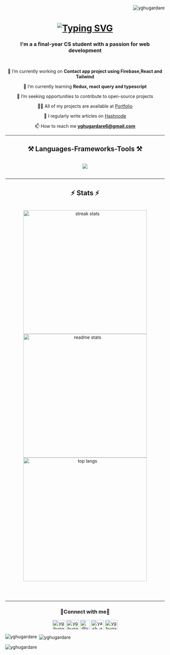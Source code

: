 <p align="right"> <img src="https://komarev.com/ghpvc/?username=yghugardare&label=Profile%20views&color=0e75b6&style=flat" alt="yghugardare" /> </p>

<h1 align="center">
    <a href="https://git.io/typing-svg"><img src="https://readme-typing-svg.demolab.com?font=Press+Start+2P&size=18&pause=1000&color=0CE555&background=1A2421&center=true&vCenter=true&width=650&height=60&lines=Hello%2Cthere+fellow+%3CDevelopers%2F%3E!;I'm+Yash+Ghugardare!+%F0%9F%99%8B%E2%80%8D%E2%99%82%EF%B8%8F+%F0%9F%91%8B" alt="Typing SVG" /></a>
</h1>
<h3 align="center">I'm a a final-year CS student with a passion for web development</h3>
<br/>
<div align="center" justify="center" >
    
 🔭 I’m currently working on **Contact app project using Firebase,React and Tailwind**

 🌱 I’m currently learning **Redux, react query and typescript**

 👯 I’m seeking opportunities to contribute to open-source projects

 👨‍💻 All of my projects are available at [Portfolio](https://yghugardare.github.io/YashPortfolio/)

 📝 I regularly write articles on [Hashnode](https://yash-ghugardare-blogs.hashnode.dev/)

 📫 How to reach me **yghugardare6@gmail.com**
</div>
<hr/>
<h2 align="center">⚒️ Languages-Frameworks-Tools ⚒️</h2>
<br/>
<div align="center">
    <img src="https://skillicons.dev/icons?i=html,css,js,react,redux,styledcomponents,tailwind,mui,nodejs,express,firebase,mongodb,nextjs,git,github,java,ts,appwrite,bootstrap,supabase,threejs,graphql,mysql,solidity,jest,vscode,vercel,prisma,postman,sass,codepen,supabase,docker,replit" />
    
</div>
<br/>
<hr/><h2 align="center">⚡ Stats ⚡</h2>
<br>
<div align=center>
  <img width=390 src="https://streak-stats.demolab.com/?user=yghugardare&count_private=true&theme=react&border_radius=10" alt="streak stats"/>  
    
  <img width=390 src="https://github-readme-stats-salesp07.vercel.app/api?username=yghugardare&count_private=true&show_icons=true&theme=react&rank_icon=github&border_radius=10" alt="readme stats" />
  <br/>
  <img width=390 align="center" src="https://github-readme-stats-salesp07.vercel.app/api/top-langs/?username=yghugardare&hide=HTML&langs_count=8&layout=compact&theme=react&border_radius=10&size_weight=0.5&count_weight=0.5&exclude_repo=github-readme-stats" alt="top langs" />
</div>

<br/><br/>
<hr/>


<h3 align="center">🤝Connect with me🤝</h3>
<div align="center">
<a href="https://twitter.com/yghugardare15" target="_blank"><img align="center" src="https://raw.githubusercontent.com/rahuldkjain/github-profile-readme-generator/master/src/images/icons/Social/twitter.svg" alt="yghugardare15" height="30" width="40" /></a>
<a href="https://linkedin.com/in/yghugar" target="_blank"><img align="center" src="https://raw.githubusercontent.com/rahuldkjain/github-profile-readme-generator/master/src/images/icons/Social/linked-in-alt.svg" alt="yghugar" height="30" width="40" /></a>
<a href="https://hashnode.com/@yashg" target="_blank"><img align="center" src="https://cdn.hashnode.com/res/hashnode/image/upload/v1611902473383/CDyAuTy75.png?auto=compress" alt="@yashg" height="30" width="30" /></a>
<a href="https://www.leetcode.com/yash_ghugardare" target="_blank"><img align="center" src="https://raw.githubusercontent.com/rahuldkjain/github-profile-readme-generator/master/src/images/icons/Social/leet-code.svg" alt="yash_ghugardare" height="30" width="40" /></a>
<a href="https://auth.geeksforgeeks.org/user/yghugardare6" target="_blank"><img align="center" src="https://raw.githubusercontent.com/rahuldkjain/github-profile-readme-generator/master/src/images/icons/Social/geeks-for-geeks.svg" alt="yghugardare6" height="30" width="40" /></a>

</div>

<p><img align="left" src="https://github-readme-stats.vercel.app/api/top-langs?username=yghugardare&show_icons=true&locale=en&layout=compact" alt="yghugardare" /></p>

<p>&nbsp;<img align="center" src="https://github-readme-stats.vercel.app/api?username=yghugardare&show_icons=true&locale=en" alt="yghugardare" /></p>

<p><img align="center" src="https://github-readme-streak-stats.herokuapp.com/?user=yghugardare&" alt="yghugardare" /></p>
<!--
**yghugardare/yghugardare** is a ✨ _special_ ✨ repository because its `README.md` (this file) appears on your GitHub profile.


